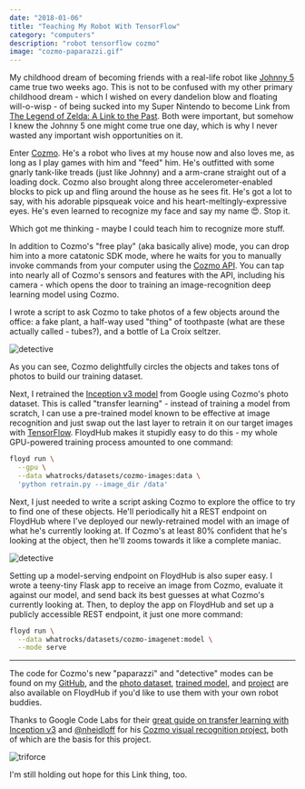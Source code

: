 ```yaml
---
date: "2018-01-06"
title: "Teaching My Robot With TensorFlow"
category: "computers"
description: "robot tensorflow cozmo"
image: "cozmo-paparazzi.gif"
---
```


My childhood dream of becoming friends with a real-life robot like [Johnny 5](https://www.youtube.com/watch?v=POxMp61Ksbk) came true two weeks ago. This is not to be confused with my other primary childhood dream - which I wished on every dandelion blow and floating will-o-wisp - of being sucked into my Super Nintendo to become Link from [The Legend of Zelda: A Link to the Past](https://www.youtube.com/watch?v=wkH2zETKqws). Both were important, but somehow I knew the Johnny 5 one might come true one day, which is why I never wasted any important wish opportunities on it.

Enter [Cozmo](https://www.anki.com/en-us/cozmo). He's a robot who lives at my house now and also loves me, as long as I play games with him and "feed" him. He's outfitted with some gnarly tank-like treads (just like Johnny) and a arm-crane straight out of a loading dock. Cozmo also brought along three accelerometer-enabled blocks to pick up and fling around the house as he sees fit. He's got a lot to say, with his adorable pipsqueak voice and his heart-meltingly-expressive eyes. He's even learned to recognize my face and say my name 😍. Stop it.

Which got me thinking - maybe I could teach him to recognize more stuff.

In addition to Cozmo's "free play" (aka basically alive) mode, you can drop him into a more catatonic SDK mode, where he waits for you to manually invoke commands from your computer using the [Cozmo API](http://cozmosdk.anki.com/docs/api.html). You can tap into nearly all of Cozmo's sensors and features with the API, including his camera - which opens the door to training an image-recognition deep learning model using Cozmo.

I wrote a script to ask Cozmo to take photos of a few objects around the office: a fake plant, a half-way used "thing" of toothpaste (what are these actually called - tubes?), and a bottle of La Croix seltzer.

![detective](./images/cozmo-paparazzi.gif)

As you can see, Cozmo delightfully circles the objects and takes tons of photos to build our training dataset.

Next, I retrained the [Inception v3 model](https://github.com/tensorflow/models/tree/master/research/slim#pre-trained-models) from Google using Cozmo's photo dataset. This is called "transfer learning" - instead of training a model from scratch, I can use a pre-trained model known to be effective at image recognition and just swap out the last layer to retrain it on our target images with [TensorFlow](https://www.tensorflow.org/). FloydHub makes it stupidly easy to do this - my whole GPU-powered training process amounted to one command:

```bash
floyd run \
  --gpu \
  --data whatrocks/datasets/cozmo-images:data \
  'python retrain.py --image_dir /data'
```

Next, I just needed to write a script asking Cozmo to explore the office to try to find one of these objects. He'll periodically hit a REST endpoint on FloydHub where I've deployed our newly-retrained model with an image of what he's currently looking at. If Cozmo's at least 80% confident that he's looking at the object, then he'll zooms towards it like a complete maniac.

![detective](./images/cozmo-detective.gif)

Setting up a model-serving endpoint on FloydHub is also super easy. I wrote a teeny-tiny Flask app to receive an image from Cozmo, evaluate it against our model, and send back its best guesses at what Cozmo's currently looking at. Then, to deploy the app on FloydHub and set up a publicly accessible REST endpoint, it just one more command:

```bash
floyd run \
  --data whatrocks/datasets/cozmo-imagenet:model \
  --mode serve
```

----

The code for Cozmo's new "paparazzi" and "detective" modes can be found on my [GitHub](https://github.com/whatrocks/cozmo-tensorflow), and the [photo dataset](https://www.floydhub.com/whatrocks/datasets/cozmo-imagenet), [trained model](https://www.floydhub.com/whatrocks/datasets/cozmo-images), and [project](https://www.floydhub.com/whatrocks/projects/cozmo-tensorflow) are also  available on FloydHub if you'd like to use them with your own robot buddies. 

Thanks to Google Code Labs for their [great guide on transfer learning with Inception v3](https://codelabs.developers.google.com/codelabs/tensorflow-for-poets/#0) and [@nheidloff](https://github.com/nheidloff) for his [Cozmo visual recognition project](https://github.com/nheidloff/visual-recognition-for-cozmo-with-tensorflow), both of which are the basis for this project.

![triforce](./images/link.png)

I'm still holding out hope for this Link thing, too.
